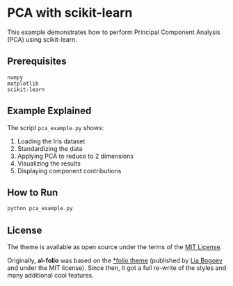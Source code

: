# PCA with scikit-learn

This example demonstrates how to perform Principal Component Analysis (PCA) using scikit-learn.

## Prerequisites
```
numpy
matplotlib
scikit-learn
```

## Example Explained

The script `pca_example.py` shows:

1. Loading the Iris dataset
2. Standardizing the data
3. Applying PCA to reduce to 2 dimensions
4. Visualizing the results
5. Displaying component contributions

## How to Run

```bash
python pca_example.py
```

## License

The theme is available as open source under the terms of the [MIT License](https://github.com/alshedivat/al-folio/blob/master/LICENSE).

Originally, **al-folio** was based on the [\*folio theme](https://github.com/bogoli/-folio) (published by [Lia Bogoev](https://liabogoev.com) and under the MIT license). Since then, it got a full re-write of the styles and many additional cool features.
